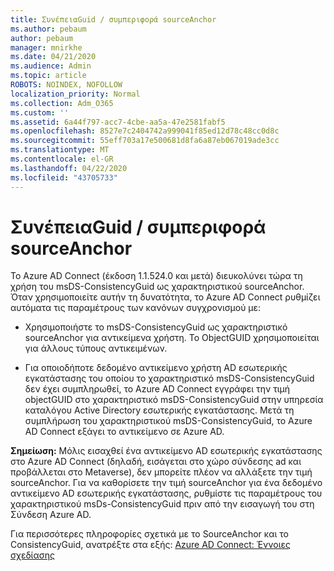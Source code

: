 ```yaml
---
title: ΣυνέπειαGuid / συμπεριφορά sourceAnchor
ms.author: pebaum
author: pebaum
manager: mnirkhe
ms.date: 04/21/2020
ms.audience: Admin
ms.topic: article
ROBOTS: NOINDEX, NOFOLLOW
localization_priority: Normal
ms.collection: Adm_O365
ms.custom: ''
ms.assetid: 6a44f797-acc7-4cbe-aa5a-47e2581fabf5
ms.openlocfilehash: 8527e7c2404742a999041f85ed12d78c48cc0d8c
ms.sourcegitcommit: 55eff703a17e500681d8fa6a87eb067019ade3cc
ms.translationtype: MT
ms.contentlocale: el-GR
ms.lasthandoff: 04/22/2020
ms.locfileid: "43705733"
---
```

# <a name="consistencyguid--sourceanchor-behavior"></a>ΣυνέπειαGuid / συμπεριφορά sourceAnchor

Το Azure AD Connect (έκδοση 1.1.524.0 και μετά) διευκολύνει τώρα τη χρήση του msDS-ConsistencyGuid ως χαρακτηριστικού sourceAnchor. Όταν χρησιμοποιείτε αυτήν τη δυνατότητα, το Azure AD Connect ρυθμίζει αυτόματα τις παραμέτρους των κανόνων συγχρονισμού με:
  
- Χρησιμοποιήστε το msDS-ConsistencyGuid ως χαρακτηριστικό sourceAnchor για αντικείμενα χρήστη. Το ObjectGUID χρησιμοποιείται για άλλους τύπους αντικειμένων.
    
- Για οποιοδήποτε δεδομένο αντικείμενο χρήστη AD εσωτερικής εγκατάστασης του οποίου το χαρακτηριστικό msDS-ConsistencyGuid δεν έχει συμπληρωθεί, το Azure AD Connect εγγράφει την τιμή objectGUID στο χαρακτηριστικό msDS-ConsistencyGuid στην υπηρεσία καταλόγου Active Directory εσωτερικής εγκατάστασης. Μετά τη συμπλήρωση του χαρακτηριστικού msDS-ConsistencyGuid, το Azure AD Connect εξάγει το αντικείμενο σε Azure AD.
    
 **Σημείωση:** Μόλις εισαχθεί ένα αντικείμενο AD εσωτερικής εγκατάστασης στο Azure AD Connect (δηλαδή, εισάγεται στο χώρο σύνδεσης ad και προβάλλεται στο Metaverse), δεν μπορείτε πλέον να αλλάξετε την τιμή sourceAnchor. Για να καθορίσετε την τιμή sourceAnchor για ένα δεδομένο αντικείμενο AD εσωτερικής εγκατάστασης, ρυθμίστε τις παραμέτρους του χαρακτηριστικού msDs-ConsistencyGuid πριν από την εισαγωγή του στη Σύνδεση Azure AD. 
  
Για περισσότερες πληροφορίες σχετικά με το SourceAnchor και το ConsistencyGuid, ανατρέξτε στα εξής: [Azure AD Connect: Έννοιες σχεδίασης](https://docs.microsoft.com/azure/active-directory/connect/active-directory-aadconnect-design-concepts)
  

